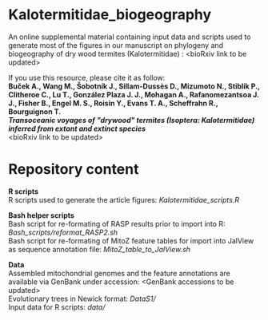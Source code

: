 # Kalotermitidae_biogeography
An online supplemental material containing input data and scripts used to generate most of the figures in our manuscript on phylogeny and biogeography of dry wood termites (Kalotermitidae) : \<bioRxiv link to be updated\>

If you use this resource, please cite it as follow: 
<b><br>Buček A., Wang M., Šobotník J., Sillam-Dussès D., Mizumoto N., Stiblík P., Clitheroe C., Lu T., González Plaza J. J., Mohagan A., Rafanomezantsoa J. J., Fisher B., Engel M. S., Roisin Y., Evans T. A., Scheffrahn R., Bourguignon T. 
<br><i>Transoceanic voyages of "drywood" termites (Isoptera: Kalotermitidae) inferred from extant and extinct species</i></b> 
<br>\<bioRxiv link to be updated\>

# Repository content  
<b>R scripts</b><br>
R scripts used to generate the article figures: <i>Kalotermitidae_scripts.R</i>
  
<b>Bash helper scripts</b><br>
Bash script for re-formating of RASP results prior to import into R: <i>Bash_scripts/reformat_RASP2.sh</i><br>
Bash script for re-formating of MitoZ feature tables for import into JalView as sequence annotation file: <i>MitoZ_table_to_JalView.sh</i>
  
<b>Data</b><br>
Assembled mitochondrial genomes and the feature annotations are available via GenBank under accession: \<GenBank accessions to be updated\><br>
Evolutionary trees in Newick format: <i>DataS1/</i><br>
Input data for R scripts: <i>data/</i><br>
